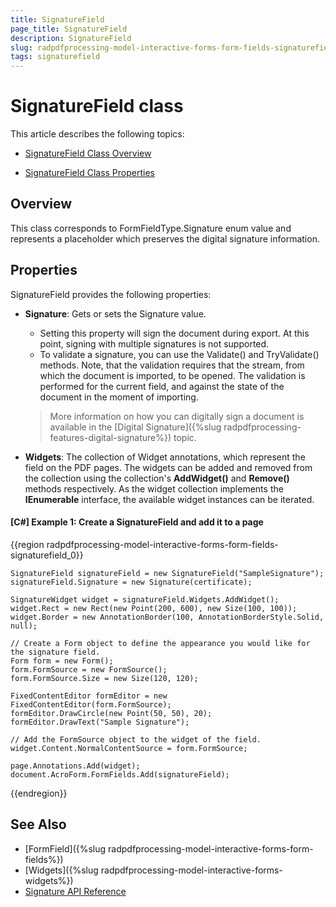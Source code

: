 ```yaml
---
title: SignatureField 
page_title: SignatureField 
description: SignatureField 
slug: radpdfprocessing-model-interactive-forms-form-fields-signaturefield
tags: signaturefield
---
```



# SignatureField class

This article describes the following topics:

* [SignatureField Class Overview](#overview)

* [SignatureField Class Properties](#properties)


## Overview

This class corresponds to FormFieldType.Signature enum value and represents a placeholder which preserves the digital signature information. 


## Properties

SignatureField provides the following properties:

* **Signature**: Gets or sets the Signature value. 
	* Setting this property will sign the document during export. At this point, signing with multiple signatures is not supported.
	* To validate a signature, you can use the Validate() and TryValidate() methods. Note, that the validation requires that the stream, from which the document is imported, to be opened. The validation is performed for the current field, and against the state of the document in the moment of importing.

    > More information on how you can digitally sign a document is available in the [Digital Signature]({%slug radpdfprocessing-features-digital-signature%}) topic.

* **Widgets**: The collection of Widget annotations, which represent the field on the PDF pages. The widgets can be added and removed from the collection using the collection's **AddWidget()** and **Remove()** methods respectively. As the widget collection implements the **IEnumerable** interface, the available widget instances can be iterated.


#### **[C#] Example 1: Create a SignatureField and add it to a page**
{{region radpdfprocessing-model-interactive-forms-form-fields-signaturefield_0}}

	SignatureField signatureField = new SignatureField("SampleSignature");
	signatureField.Signature = new Signature(certificate);
	
	SignatureWidget widget = signatureField.Widgets.AddWidget();
	widget.Rect = new Rect(new Point(200, 600), new Size(100, 100));
	widget.Border = new AnnotationBorder(100, AnnotationBorderStyle.Solid, null);
	
	// Create a Form object to define the appearance you would like for the signature field.
	Form form = new Form();
	form.FormSource = new FormSource();
	form.FormSource.Size = new Size(120, 120);
	
	FixedContentEditor formEditor = new FixedContentEditor(form.FormSource);
	formEditor.DrawCircle(new Point(50, 50), 20);
	formEditor.DrawText("Sample Signature");
	
	// Add the FormSource object to the widget of the field.
	widget.Content.NormalContentSource = form.FormSource;
	
	page.Annotations.Add(widget);
	document.AcroForm.FormFields.Add(signatureField);
{{endregion}}

## See Also

* [FormField]({%slug radpdfprocessing-model-interactive-forms-form-fields%})
* [Widgets]({%slug radpdfprocessing-model-interactive-forms-widgets%})
* [Signature API Reference](http://docs.telerik.com/devtools/document-processing/api/html/T_Telerik_Windows_Documents_Fixed_Model_DigitalSignatures_Signature.htm)